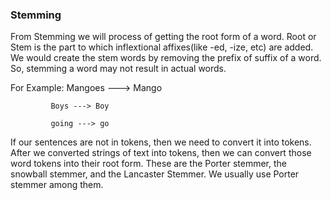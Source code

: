 ### Stemming

From Stemming we will process of getting the root form of a word. Root or Stem is the part to which inflextional affixes(like -ed, -ize, etc) are added. We would create the stem words by removing the prefix of suffix of a word. So, stemming a word may not result in actual words.

For Example: Mangoes ---> Mango

             Boys ---> Boy
             
             going ---> go
             
             
If our sentences are not in tokens, then we need to convert it into tokens. After we converted strings of text into tokens, then we can convert those word tokens into their root form. These are the Porter stemmer, the snowball stemmer, and the Lancaster Stemmer. We usually use Porter stemmer among them.
